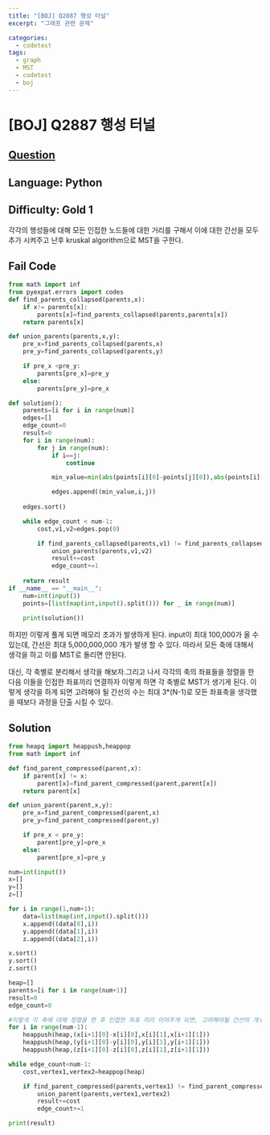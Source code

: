 ```yaml
---
title: "[BOJ] Q2887 행성 터널"
excerpt: "그래프 관련 문제"

categories:
  - codetest
tags:
  - graph
  - MST
  - codetest
  - boj
---
```

# [BOJ] Q2887 행성 터널
## [Question](https://www.acmicpc.net/problem/2887)
## Language: Python
## Difficulty: Gold 1

각각의 행성들에 대해 모든 인접한 노드들에 대한 거리를 구해서 이에 대한 간선을 모두 추가 시켜주고 난후 kruskal algorithm으로 MST을 구한다. 

## Fail Code
```python
from math import inf
from pyexpat.errors import codes
def find_parents_collapsed(parents,x):
    if x!= parents[x]:
        parents[x]=find_parents_collapsed(parents,parents[x])
    return parents[x]

def union_parents(parents,x,y):
    pre_x=find_parents_collapsed(parents,x)
    pre_y=find_parents_collapsed(parents,y)

    if pre_x <pre_y:
        parents[pre_x]=pre_y
    else:
        parents[pre_y]=pre_x

def solution():
    parents=[i for i in range(num)]
    edges=[]
    edge_count=0
    result=0
    for i in range(num):
        for j in range(num):
            if i==j:
                continue

            min_value=min(abs(points[i][0]-points[j][0]),abs(points[i][1]-points[j][1]),abs(points[i][2]-points[j][2]))

            edges.append((min_value,i,j))
    
    edges.sort()

    while edge_count < num-1:
        cost,v1,v2=edges.pop(0)

        if find_parents_collapsed(parents,v1) != find_parents_collapsed(parents,v2):
            union_parents(parents,v1,v2)
            result+=cost
            edge_count+=1
    
    return result
if __name__ == "__main__":
    num=int(input())
    points=[list(map(int,input().split())) for _ in range(num)]
    
    print(solution())
```

하지만 이렇게 풀게 되면 메모리 초과가 발생하게 된다. input이 최대 100,000가 올 수 있는데, 간선은 최대 5,000,000,000 개가 발생 할 수 있다. 따라서 모든 축에 대해서 생각을 하고 이를 MST로 돌리면 안된다.

대신, 각 축별로 분리해서 생각을 해보자.그리고 나서 각각의 축의 좌표들을 정렬을 한 다음 이들을 인접한 좌표끼리 연결하자 이렇게 하면 각 축별로 MST가 생기게 된다. 이렇게 생각을 하게 되면 고려해야 될 간선의 수는 최대 3*(N-1)로 모든 좌표축을 생각했을 때보다 과정을 단출 시킬 수 있다.

## Solution
```python
from heapq import heappush,heappop
from math import inf

def find_parent_compressed(parent,x):
    if parent[x] != x:
        parent[x]=find_parent_compressed(parent,parent[x])
    return parent[x]

def union_parent(parent,x,y):
    pre_x=find_parent_compressed(parent,x)
    pre_y=find_parent_compressed(parent,y)

    if pre_x < pre_y:
        parent[pre_y]=pre_x
    else:
        parent[pre_x]=pre_y

num=int(input())
x=[]
y=[]
z=[]

for i in range(1,num+1):
    data=list(map(int,input().split()))
    x.append((data[0],i))
    y.append((data[1],i))
    z.append((data[2],i))

x.sort()
y.sort()
z.sort()

heap=[]
parents=[i for i in range(num+1)]
result=0
edge_count=0

#이렇게 각 축에 대해 정렬을 한 후 인접한 좌표 끼리 이어주게 되면, 고려해야될 간선의 개수를 획기적으로 줄일 수 있다.
for i in range(num-1):
    heappush(heap,(x[i+1][0]-x[i][0],x[i][1],x[i+1][1]))
    heappush(heap,(y[i+1][0]-y[i][0],y[i][1],y[i+1][1]))
    heappush(heap,(z[i+1][0]-z[i][0],z[i][1],z[i+1][1]))

while edge_count<num-1:
    cost,vertex1,vertex2=heappop(heap)

    if find_parent_compressed(parents,vertex1) != find_parent_compressed(parents,vertex2):
        union_parent(parents,vertex1,vertex2)
        result+=cost
        edge_count+=1

print(result)

    
    

```
